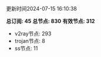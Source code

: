更新时间2024-07-15 16:10:38

**总订阅: 45**
**总节点: 830**
**有效节点: 312**
- v2ray节点: 293
- trojan节点: 8
- ss节点: 11
